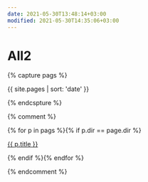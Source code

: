 ```yaml
---
date: 2021-05-30T13:48:14+03:00
modified: 2021-05-30T14:35:06+03:00
---
```


# All2

{% capture pags %}

{{ site.pages | sort: 'date' }}

{% endcspture %}



{% comment %}
<div id="navigation">
{% for p in pags %}{% if p.dir == page.dir %}
<p><a href="{{ p.url }}">{{ p.title }}</a> </p>
{% endif %}{% endfor %}
</div>

{% endcomment %}
